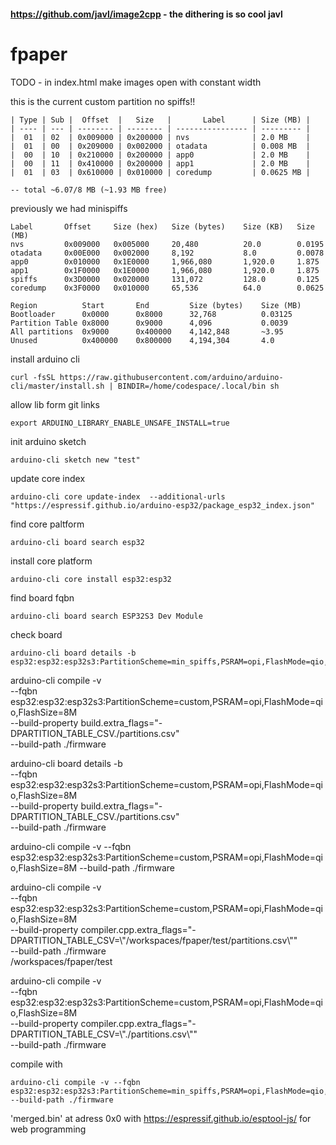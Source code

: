 #### https://github.com/javl/image2cpp - the dithering is so cool javl



# fpaper


TODO - in index.html make images open with constant width

this is the current custom partition no spiffs!!

```
| Type | Sub |  Offset  |   Size   |       Label      | Size (MB) |
| ---- | --- | -------- | -------- | ---------------- | --------- |
|  01  | 02  | 0x009000 | 0x200000 | nvs              | 2.0 MB    |
|  01  | 00  | 0x209000 | 0x002000 | otadata          | 0.008 MB  |
|  00  | 10  | 0x210000 | 0x200000 | app0             | 2.0 MB    |
|  00  | 11  | 0x410000 | 0x200000 | app1             | 2.0 MB    |
|  01  | 03  | 0x610000 | 0x010000 | coredump         | 0.0625 MB |

-- total ~6.07/8 MB (~1.93 MB free)
```

previously we had minispiffs
```
Label       Offset     Size (hex)   Size (bytes)    Size (KB)   Size (MB)
nvs         0x009000   0x005000     20,480          20.0        0.0195
otadata     0x00E000   0x002000     8,192           8.0	        0.0078
app0        0x010000   0x1E0000     1,966,080       1,920.0     1.875
app1        0x1F0000   0x1E0000     1,966,080       1,920.0     1.875
spiffs      0x3D0000   0x020000     131,072         128.0       0.125
coredump    0x3F0000   0x010000     65,536          64.0        0.0625

Region          Start       End         Size (bytes)    Size (MB)
Bootloader      0x0000      0x8000      32,768          0.03125
Partition Table 0x8000      0x9000      4,096           0.0039
All partitions  0x9000      0x400000    4,142,848       ~3.95
Unused          0x400000    0x800000    4,194,304       4.0
```

install arduino cli
```
curl -fsSL https://raw.githubusercontent.com/arduino/arduino-cli/master/install.sh | BINDIR=/home/codespace/.local/bin sh
```

allow lib form git links
```
export ARDUINO_LIBRARY_ENABLE_UNSAFE_INSTALL=true
```


init arduino sketch
```
arduino-cli sketch new "test"
```

update core index
```
arduino-cli core update-index  --additional-urls "https://espressif.github.io/arduino-esp32/package_esp32_index.json"
```

find core paltform
```
arduino-cli board search esp32
```

install core platform 
```
arduino-cli core install esp32:esp32
```

find board fqbn
```
arduino-cli board search ESP32S3 Dev Module
```

check board
```
arduino-cli board details -b esp32:esp32:esp32s3:PartitionScheme=min_spiffs,PSRAM=opi,FlashMode=qio,FlashSize=8M
```

arduino-cli compile -v \
  --fqbn esp32:esp32:esp32s3:PartitionScheme=custom,PSRAM=opi,FlashMode=qio,FlashSize=8M \
  --build-property build.extra_flags="-DPARTITION_TABLE_CSV./partitions.csv" \
  --build-path ./firmware


arduino-cli board details -b \
  --fqbn esp32:esp32:esp32s3:PartitionScheme=custom,PSRAM=opi,FlashMode=qio,FlashSize=8M \
  --build-property build.extra_flags="-DPARTITION_TABLE_CSV./partitions.csv" \
  --build-path ./firmware


arduino-cli compile -v --fqbn esp32:esp32:esp32s3:PartitionScheme=custom,PSRAM=opi,FlashMode=qio,FlashSize=8M --build-path ./firmware




arduino-cli compile -v \
  --fqbn esp32:esp32:esp32s3:PartitionScheme=custom,PSRAM=opi,FlashMode=qio,FlashSize=8M \
  --build-property compiler.cpp.extra_flags="-DPARTITION_TABLE_CSV=\\\"/workspaces/fpaper/test/partitions.csv\\\"" \
  --build-path ./firmware \
  /workspaces/fpaper/test


arduino-cli compile -v \
  --fqbn esp32:esp32:esp32s3:PartitionScheme=custom,PSRAM=opi,FlashMode=qio,FlashSize=8M \
  --build-property compiler.cpp.extra_flags="-DPARTITION_TABLE_CSV=\\\"./partitions.csv\\\"" \
  --build-path ./firmware






compile with
```
arduino-cli compile -v --fqbn esp32:esp32:esp32s3:PartitionScheme=min_spiffs,PSRAM=opi,FlashMode=qio,FlashSize=8M --build-path ./firmware
```

'merged.bin' at adress 0x0 with https://espressif.github.io/esptool-js/ for web programming
